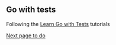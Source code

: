## Go with tests

Following the [Learn Go with Tests](https://quii.gitbook.io/learn-go-with-tests) tutorials

[Next page to do](https://quii.gitbook.io/learn-go-with-tests/go-fundamentals/concurrency)
